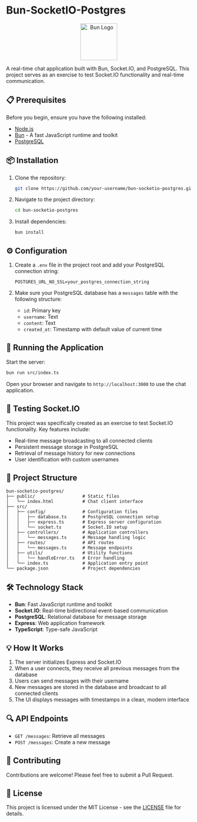 # Bun-SocketIO-Postgres


<p align="center">
  <img src="https://bun.sh/logo.svg" alt="Bun Logo" width="100" height="100" style="display: block; margin: 0 auto;">
</p>


A real-time chat application built with Bun, Socket.IO, and PostgreSQL. This project serves as an exercise to test Socket.IO functionality and real-time communication.

## 📋 Prerequisites

Before you begin, ensure you have the following installed:

- [Node.js](https://nodejs.org/)
- [Bun](https://bun.sh/) - A fast JavaScript runtime and toolkit
- [PostgreSQL](https://www.postgresql.org/)

## 📦 Installation

1. Clone the repository:
    ```bash
    git clone https://github.com/your-username/bun-socketio-postgres.git
    ```
2. Navigate to the project directory:
    ```bash
    cd bun-socketio-postgres
    ```
3. Install dependencies:
    ```bash
    bun install
    ```

## ⚙️ Configuration

1. Create a `.env` file in the project root and add your PostgreSQL connection string:
    ```env
    POSTGRES_URL_NO_SSL=your_postgres_connection_string
    ```

2. Make sure your PostgreSQL database has a `messages` table with the following structure:
   - `id`: Primary key
   - `username`: Text
   - `content`: Text
   - `created_at`: Timestamp with default value of current time

## 🚀 Running the Application

Start the server:
```bash
bun run src/index.ts
```

Open your browser and navigate to `http://localhost:3000` to use the chat application.

## 🧪 Testing Socket.IO

This project was specifically created as an exercise to test Socket.IO functionality. Key features include:

- Real-time message broadcasting to all connected clients
- Persistent message storage in PostgreSQL
- Retrieval of message history for new connections
- User identification with custom usernames

## 📂 Project Structure

```
bun-socketio-postgres/
├── public/                  # Static files
│   └── index.html           # Chat client interface
├── src/
│   ├── config/              # Configuration files
│   │   ├── database.ts      # PostgreSQL connection setup
│   │   ├── express.ts       # Express server configuration
│   │   └── socket.ts        # Socket.IO setup
│   ├── controllers/         # Application controllers
│   │   └── messages.ts      # Message handling logic
│   ├── routes/              # API routes
│   │   └── messages.ts      # Message endpoints
│   ├── utils/               # Utility functions
│   │   └── handleError.ts   # Error handling
│   └── index.ts             # Application entry point
└── package.json             # Project dependencies
```

## 🛠️ Technology Stack

- **Bun**: Fast JavaScript runtime and toolkit
- **Socket.IO**: Real-time bidirectional event-based communication
- **PostgreSQL**: Relational database for message storage
- **Express**: Web application framework
- **TypeScript**: Type-safe JavaScript

## 💡 How It Works

1. The server initializes Express and Socket.IO
2. When a user connects, they receive all previous messages from the database
3. Users can send messages with their username
4. New messages are stored in the database and broadcast to all connected clients
5. The UI displays messages with timestamps in a clean, modern interface

## 🔍 API Endpoints

- `GET /messages`: Retrieve all messages
- `POST /messages`: Create a new message

## 🤝 Contributing

Contributions are welcome! Please feel free to submit a Pull Request.

## 📄 License

This project is licensed under the MIT License - see the [LICENSE](LICENSE) file for details.